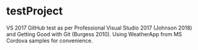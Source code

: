 # testProject
VS 2017 GitHub test as per Professional Visual Studio 2017 (Johnson 2018) and Getting Good with Git (Burgess 2010). Using WeatherApp from MS Cordova samples for convenience.

